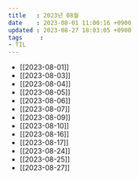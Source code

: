 ```yaml
---
title   : 2023년 08월
date    : 2023-08-01 11:00:16 +0900
updated : 2023-08-27 18:03:05 +0900
tags     : 
- TIL
---
```

- [[2023-08-01]]
- [[2023-08-03]]
- [[2023-08-04]]
- [[2023-08-05]]
- [[2023-08-06]]
- [[2023-08-07]]
- [[2023-08-09]]
- [[2023-08-10]]
- [[2023-08-16]]
- [[2023-08-17]]
- [[2023-08-24]]
- [[2023-08-25]]
- [[2023-08-27]]
